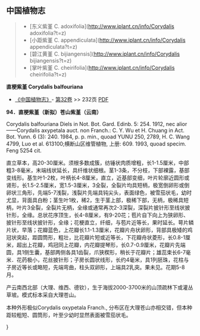 

## 中国植物志

> * [东义紫堇  C.  adoxifolia](http://www.iplant.cn/info/Corydalis adoxifolia?t=z)
> * [小距紫堇  C.  appendiculata](http://www.iplant.cn/info/Corydalis appendiculata?t=z)
> * [碧江黄堇  C.  bijiangensis](http://www.iplant.cn/info/Corydalis bijiangensis?t=z)
> * [掌叶紫堇  C.  cheirifolia](http://www.iplant.cn/info/Corydalis cheirifolia?t=z)

**直梗紫堇 Corydalis balfouriana**

* [《中国植物志》](http://www.iplant.cn/frps)- [第32卷](http://www.iplant.cn/frps/vol/32) >> 232页 [PDF](http://www.iplant.cn/frps/pdf/32/232.pdf)

**94．直梗紫堇（新拟）苍山紫堇（云南）**

Corydalis balfouriana Diels in Not. Bot. Gard. Edinb. 5: 254. 1912, nec alior——Corydalis axypetala auct. non Franch.: C. Y. Wu et H. Chuang in Act. Bot. Yunn. 6 (3): 240. 1984, p. p. min., quoad YUNU 250, 2789, H. C. Wang 4799, Luo et al. 613100;横断山区维管植物, 上册: 609. 1993, quoad specim. Feng 5254 cit.

直立草本，高20-30厘米。须根多数成簇，纺锤状肉质增粗，长1-1.5厘米，中部粗3-8毫米，末端线状延长，具纤维状细根。茎1-3条，不分枝，下部裸露，基部变线形。基生叶1-2枚，叶柄长4-8厘米，直立，近基部变细，叶片轮廓近圆形或肾形，长1.5-2.5厘米，宽1.5-3厘米，3全裂，全裂片均具短柄，极宽倒卵形或倒卵状三角形，先端5-7浅裂，浅裂片先端具钝尖头，表面绿色，被雪茄状毛，幼时尤显，背面具白粉；茎生叶1枚，稀2，生于茎上部，极稀下部，无柄，极稀具短柄，叶片3全裂，全裂片无柄，全缘或通常再次2-3深裂，深裂片披针形至线状披针形，全缘。总状花序顶生，长4-8厘米，有9-20花；苞片自下向上为狭卵形、披针形至线状披针形，全缘；花梗直立，纤细，与苞片近等长，果时延长。萼片鳞片状，早落；花瓣蓝色，上花瓣长1.1-1.3厘米，花瓣片舟状卵形，背部具极矮的鸡冠状突起，距圆筒形，粗壮，比花瓣片短或近等长，下花瓣舟状菱形，长0.8-1厘米，超出上花瓣，鸡冠同上花瓣，内花瓣提琴形，长0.7-0.9厘米，花瓣片先端圆，具1侧生囊，基部两侧各具1齿裂，爪狭楔形，稍长于花瓣片；雄蕊束长6-7毫米．花药极小，花丝披针形；子房长圆状线形，长约4毫米，具1列胚珠，花柱与子房近等长或略短，先端弯曲，柱头双卵形，上端具2乳突。果未见。花期5-8月。

产云南西北部（大理、维西、德钦），生于海拔2000-3700米的山顶疏林下或灌丛草坡。模式标本采自大理苍山。

本种外形极似Corydalis oxypetala Franch., 分布区在大理苍山亦相交错，但本种距较粗短、圆筒形，叶至少幼时显然表面被雪茄状毛。


}